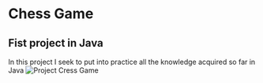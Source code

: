# Chess Game
## Fist project in Java

In this project I seek to put into practice all the knowledge acquired so far in Java
![Project Cress Game](https://www.dreamincode.net/forums/uploads/post-147248-1247591933.gif)
